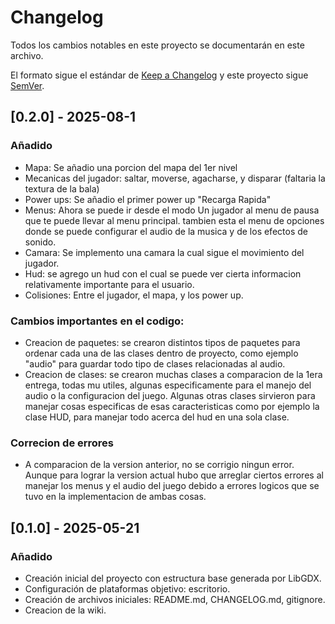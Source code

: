 # Changelog

Todos los cambios notables en este proyecto se documentarán en este archivo.

El formato sigue el estándar de [Keep a Changelog](https://keepachangelog.com/es/1.0.0/)
y este proyecto sigue [SemVer](https://semver.org/lang/es/).

## [0.2.0] - 2025-08-1
### Añadido
- Mapa: Se añadio una porcion del mapa del 1er nivel
- Mecanicas del jugador: saltar, moverse, agacharse, y disparar (faltaria la textura de la bala)
- Power ups: Se añadio el primer power up "Recarga Rapida"
- Menus: Ahora se puede ir desde el modo Un jugador al menu de pausa que te puede llevar al menu principal. tambien esta el menu de opciones donde se puede configurar el audio de la musica y de los efectos de sonido.
- Camara: Se implemento una camara la cual sigue el movimiento del jugador.
- Hud: se agrego un hud con el cual se puede ver cierta informacion relativamente importante para el usuario.
- Colisiones: Entre el jugador, el mapa, y los power up.

### Cambios importantes en el codigo:
- Creacion de paquetes: se crearon distintos tipos de paquetes para ordenar cada una de las clases dentro de proyecto, como ejemplo "audio" para guardar todo tipo de clases relacionadas al audio.
- Creacion de clases: se crearon muchas clases a comparacion de la 1era entrega, todas mu utiles, algunas especificamente para el manejo del audio o la configuracion del juego. Algunas otras clases sirvieron para manejar cosas especificas de esas caracteristicas como por ejemplo la clase HUD, para manejar todo acerca del hud en una sola clase.

### Correcion de errores
- A comparacion de la version anterior, no se corrigio ningun error. Aunque para lograr la version actual hubo que arreglar ciertos errores al manejar los menus y el audio del juego debido a errores logicos que se tuvo en la implementacion de ambas cosas.

## [0.1.0] - 2025-05-21
### Añadido
- Creación inicial del proyecto con estructura base generada por LibGDX.
- Configuración de plataformas objetivo: escritorio.
- Creación de archivos iniciales: README.md, CHANGELOG.md, gitignore.
- Creacion de la wiki.
